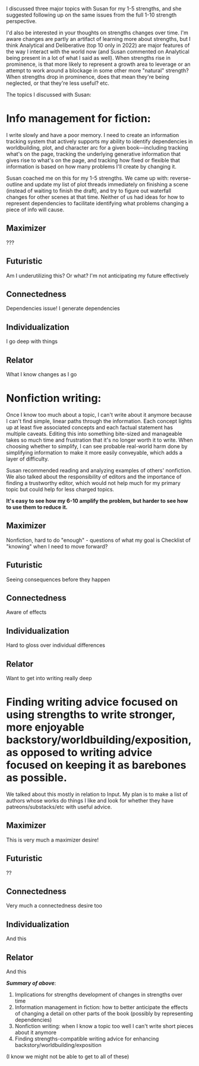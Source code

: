 I discussed three major topics with Susan for my 1-5 strengths, and she suggested following up on the same issues from the full 1-10 strength perspective. 

I'd also be interested in your thoughts on strengths changes over time. I'm aware changes are partly an artifact of learning more about strengths, but I think Analytical and Deliberative (top 10 only in 2022) are major features of the way I interact with the world now (and Susan commented on Analytical being present in a lot of what I said as well). When strengths rise in prominence, is that more likely to represent a growth area to leverage or an attempt to work around a blockage in some other more "natural" strength? When strengths drop in prominence, does that mean they're being neglected, or that they're less useful? etc. 





The topics I discussed with Susan: 

# Info management for fiction: 
I write slowly and have a poor memory. I need to create an information tracking system that actively supports my ability to identify dependencies in worldbuilding, plot, and character arc for a given book—including tracking what's on the page, tracking the underlying generative information that gives rise to what's on the page, and tracking how fixed or flexible that information is based on how many problems I'll create by changing it. 

Susan coached me on this for my 1-5 strengths. We came up with: reverse-outline and update my list of plot threads immediately on finishing a scene (instead of waiting to finish the draft), and try to figure out waterfall changes for other scenes at that time. Neither of us had ideas for how to represent dependencies to facilitate identifying what problems changing a piece of info will cause. 

## Maximizer
???

## Futuristic
Am I underutilizing this? Or what? I'm not anticipating my future effectively

## Connectedness
Dependencies issue! I generate dependencies

## Individualization
I go deep with things

## Relator
What I know changes as I go



# Nonfiction writing: 

Once I know too much about a topic, I can't write about it anymore because I can't find simple, linear paths through the information. Each concept lights up at least five associated concepts and each factual statement has multiple caveats. Editing this into something bite-sized and manageable takes so much time and frustration that it's no longer worth it to write. When choosing whether to simplify, I can see probable real-world harm done by simplifying information to make it more easily conveyable, which adds a layer of difficulty. 

Susan recommended reading and analyzing examples of others' nonfiction. We also talked about the responsibility of editors and the importance of finding a trustworthy editor, which would not help much for my primary topic but could help for less charged topics. 

**It's easy to see how my 6-10 amplify the problem, but harder to see how to use them to reduce it.**

## Maximizer
Nonfiction, hard to do "enough" - questions of what my goal is
Checklist of "knowing" when I need to move forward? 

## Futuristic
Seeing consequences before they happen

## Connectedness
Aware of effects

## Individualization
Hard to gloss over individual differences

## Relator
Want to get into writing really deep


# Finding writing advice focused on using strengths to write stronger, more enjoyable backstory/worldbuilding/exposition, as opposed to writing advice focused on keeping it as barebones as possible. 

We talked about this mostly in relation to Input. My plan is to make a list of authors whose works do things I like and look for whether they have patreons/substacks/etc with useful advice. 


## Maximizer
This is very much a maximizer desire!

## Futuristic
??
## Connectedness
Very much a connectedness desire too

## Individualization
And this

## Relator
And this

***Summary of above***:
1. Implications for strengths development of changes in strengths over time
2. Information management in fiction: how to better anticipate the effects of changing a detail on other parts of the book (possibly by representing dependencies)
3. Nonfiction writing: when I know a topic too well I can't write short pieces about it anymore
4. Finding strengths-compatible writing advice for enhancing backstory/worldbuilding/exposition 

(I know we might not be able to get to all of these)